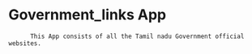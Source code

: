 # Government_links App

          This App consists of all the Tamil nadu Government official websites.


